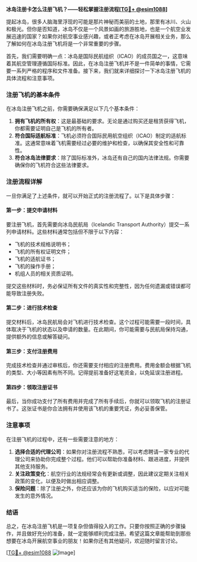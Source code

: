 **冰岛注册卡怎么注册飞机？——轻松掌握注册流程[[TG💪+ @esim1088](https://t.me/s/esim1088)]**

提起冰岛，很多人脑海里浮现的可能是那片神秘而美丽的土地，那里有冰川、火山和极光。但你是否知道，冰岛不仅是一个风景如画的旅游胜地，也是一个航空业发展迅速的国家？如果你对航空事业感兴趣，或者正考虑在冰岛开展相关业务，那么了解如何在冰岛注册飞机将是一个非常重要的步骤。

首先，我们需要明确一点：冰岛是国际民航组织（ICAO）的成员国之一，这意味着其航空管理遵循国际标准。因此，在冰岛注册飞机并不是一件简单的事情，它需要一系列严格的程序和文件准备。接下来，我们就来详细探讨一下冰岛注册飞机的具体流程和注意事项。

### 注册飞机的基本条件

在冰岛注册飞机之前，你需要确保满足以下几个基本条件：

1. **拥有飞机的所有权**：这是最基础的要求。无论是通过购买还是租赁获得飞机，你都需要证明自己是飞机的所有者。
2. **符合国际适航标准**：飞机必须符合国际民用航空组织（ICAO）制定的适航标准。这通常意味着飞机需要经过必要的维护和检查，以确保其安全性和可靠性。
3. **符合冰岛法律要求**：除了国际标准外，冰岛还有自己的国内法律法规。你需要确保你的飞机符合这些法律要求。

### 注册流程详解

一旦你满足了上述条件，就可以开始正式的注册流程了。以下是具体步骤：

#### 第一步：提交申请材料

要注册飞机，首先需要向冰岛民航局（Icelandic Transport Authority）提交一系列申请材料。这些材料通常包括但不限于以下内容：

- 飞机的技术规格说明书；
- 飞机的所有权证明文件；
- 飞机的适航证书；
- 飞机的操作手册；
- 机组人员的相关资质证明。

提交这些材料时，务必保证所有文件的真实性和完整性，因为任何遗漏或错误都可能导致注册失败。

#### 第二步：进行技术检查

提交材料后，冰岛民航局会对飞机进行技术检查。这个过程可能需要一段时间，具体取决于飞机的状态以及申请的数量。在此期间，你可能需要与民航局保持沟通，提供额外的信息或解答疑问。

#### 第三步：支付注册费用

完成技术检查并通过审核后，你还需要支付相应的注册费用。费用金额会根据飞机的类型、大小等因素有所不同。记得提前准备好这笔资金，以免延误注册进程。

#### 第四步：领取注册证书

最后，当你成功支付了所有费用并完成了所有手续后，你就可以领取飞机的注册证书了。这张证书是你合法拥有并使用该飞机的重要凭证，务必妥善保管。

### 注意事项

在注册飞机的过程中，还有一些需要注意的地方：

1. **选择合适的代理公司**：如果你对注册流程不熟悉，可以考虑聘请一家专业的代理公司来协助你完成整个过程。他们可以帮助你准备材料、跟进进度，并提供其他支持服务。
2. **关注政策变化**：航空行业的法规经常会有更新或调整，因此建议定期关注相关政策的变化，以便及时做出相应调整。
3. **保险问题**：除了注册之外，你还应该为你的飞机购买适当的保险，以应对可能发生的意外情况。

### 结语

总之，在冰岛注册飞机是一项复杂但值得投入的工作。只要你按照正确的步骤操作，并且做好充分的准备，就一定能够顺利完成注册。希望这篇文章能帮助到那些想要在冰岛开展航空事业的朋友！如果你还有其他疑问，欢迎随时留言讨论。

[[TG💪+ @esim1088](https://t.me/s/esim1088) ![Image](https://i.postimg.cc/4NQfJmqS/Snipaste-2025-05-13-00-14-12.png)]